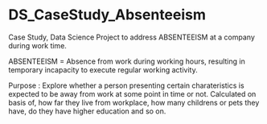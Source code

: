 # DS_CaseStudy_Absenteeism
Case Study, Data Science Project to address ABSENTEEISM at a company during work time.

ABSENTEEISM = Absence from work during working hours, resulting in temporary incapacity to execute regular working activity.


Purpose : Explore whether a person presenting certain charateristics is expected to be away from work at some point in time or not. Calculated on basis of, how far they live from workplace, how many childrens or pets they have, do they have higher education and so on.

